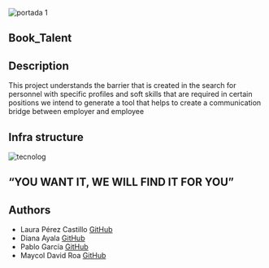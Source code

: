 ![portada 1](https://user-images.githubusercontent.com/85509333/177764684-416660ea-878c-47e7-83e9-60726450dc3e.jpg)

## Book_Talent ##

## Description ##

This project understands the barrier that is created in the search for personnel with specific profiles and soft skills that are required in certain positions we intend to generate a tool that helps to create a communication bridge between employer and employee

## Infra structure ##

![tecnolog](https://user-images.githubusercontent.com/85509333/177768141-eb8d8d90-4cc9-4747-bab4-6f17e7a509b7.jpeg)

## “YOU WANT IT, WE WILL FIND IT FOR YOU”
## Authors

* Laura Pérez Castillo [GitHub](https://github.com/lperezcas16)
* Diana Ayala [GitHub](https://github.com/dmac24)
* Pablo García [GitHub](https://github.com/PabloOsorix)
* Maycol David Roa [GitHub](https://github.com/maycolroa)
